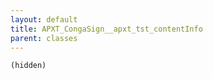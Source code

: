 ```yaml
---
layout: default
title: APXT_CongaSign__apxt_tst_contentInfo
parent: classes
---
```


```(hidden)```
